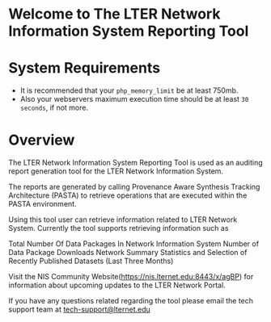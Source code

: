 Welcome to The LTER Network Information System Reporting Tool
=============================================================

# System Requirements
* It is recommended that your  `php_memory_limit` be at least 750mb.
* Also your webservers maximum execution time should be at least `30 seconds`, if not more.

# Overview
The LTER Network Information System Reporting Tool is used as an auditing report generation tool for the LTER Network Information System.

The reports are generated by calling Provenance Aware Synthesis Tracking Architecture (PASTA) to retrieve operations that are executed within the PASTA environment.

Using this tool user can retrieve information related to LTER Network System. Currently the tool supports retrieving information such as

Total Number Of Data Packages In Network Information System
Number of Data Package Downloads
Network Summary Statistics and
Selection of Recently Published Datasets (Last Three Months)

Visit the NIS Community Website(https://nis.lternet.edu:8443/x/agBP) for information about upcoming updates to the LTER Network Portal.

If you have any questions related regarding the tool please email the tech support team at tech-support@lternet.edu
